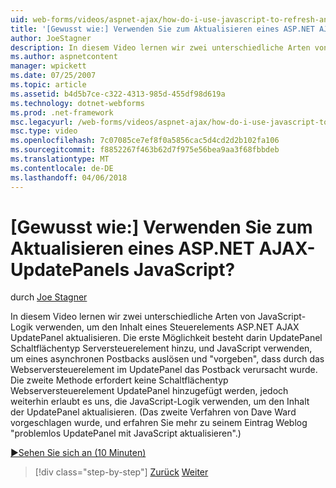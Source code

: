 ```yaml
---
uid: web-forms/videos/aspnet-ajax/how-do-i-use-javascript-to-refresh-an-aspnet-ajax-updatepanel
title: '[Gewusst wie:] Verwenden Sie zum Aktualisieren eines ASP.NET AJAX-UpdatePanels JavaScript? | Microsoft-Dokumentation'
author: JoeStagner
description: In diesem Video lernen wir zwei unterschiedliche Arten von JavaScript-Logik verwenden, um den Inhalt eines Steuerelements ASP.NET AJAX UpdatePanel aktualisieren. Die erste Möglichkeit besteht darin, hinzuzufügen ein...
ms.author: aspnetcontent
manager: wpickett
ms.date: 07/25/2007
ms.topic: article
ms.assetid: b4d5b7ce-c322-4313-985d-455df98d619a
ms.technology: dotnet-webforms
ms.prod: .net-framework
msc.legacyurl: /web-forms/videos/aspnet-ajax/how-do-i-use-javascript-to-refresh-an-aspnet-ajax-updatepanel
msc.type: video
ms.openlocfilehash: 7c07085ce7ef8f0a5856cac5d4cd2d2b102fa106
ms.sourcegitcommit: f8852267f463b62d7f975e56bea9aa3f68fbbdeb
ms.translationtype: MT
ms.contentlocale: de-DE
ms.lasthandoff: 04/06/2018
---
```

<a name="how-do-i-use-javascript-to-refresh-an-aspnet-ajax-updatepanel"></a>[Gewusst wie:] Verwenden Sie zum Aktualisieren eines ASP.NET AJAX-UpdatePanels JavaScript?
====================
durch [Joe Stagner](https://github.com/JoeStagner)

In diesem Video lernen wir zwei unterschiedliche Arten von JavaScript-Logik verwenden, um den Inhalt eines Steuerelements ASP.NET AJAX UpdatePanel aktualisieren. Die erste Möglichkeit besteht darin UpdatePanel Schaltflächentyp Serversteuerelement hinzu, und JavaScript verwenden, um eines asynchronen Postbacks auslösen und "vorgeben", dass durch das Webserversteuerelement im UpdatePanel das Postback verursacht wurde. Die zweite Methode erfordert keine Schaltflächentyp Webserversteuerelement UpdatePanel hinzugefügt werden, jedoch weiterhin erlaubt es uns, die JavaScript-Logik verwenden, um den Inhalt der UpdatePanel aktualisieren. (Das zweite Verfahren von Dave Ward vorgeschlagen wurde, und erfahren Sie mehr zu seinem Eintrag Weblog "problemlos UpdatePanel mit JavaScript aktualisieren".)

[&#9654;Sehen Sie sich an (10 Minuten)](https://channel9.msdn.com/Blogs/ASP-NET-Site-Videos/how-do-i-use-javascript-to-refresh-an-aspnet-ajax-updatepanel)

> [!div class="step-by-step"]
> [Zurück](how-do-i-build-a-custom-aspnet-ajax-server-control.md)
> [Weiter](how-do-i-determine-whether-an-asynchronous-postback-has-occurred.md)
